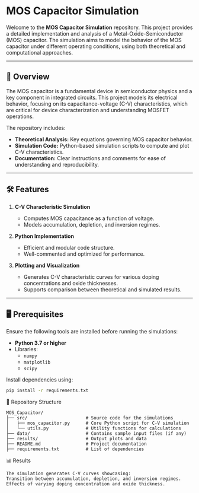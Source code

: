 # MOS Capacitor Simulation

Welcome to the **MOS Capacitor Simulation** repository. This project provides a detailed implementation and analysis of a Metal-Oxide-Semiconductor (MOS) capacitor. The simulation aims to model the behavior of the MOS capacitor under different operating conditions, using both theoretical and computational approaches.

---

## 📖 Overview

The MOS capacitor is a fundamental device in semiconductor physics and a key component in integrated circuits. This project models its electrical behavior, focusing on its capacitance-voltage (C-V) characteristics, which are critical for device characterization and understanding MOSFET operations.

The repository includes:
- **Theoretical Analysis:** Key equations governing MOS capacitor behavior.
- **Simulation Code:** Python-based simulation scripts to compute and plot C-V characteristics.
- **Documentation:** Clear instructions and comments for ease of understanding and reproducibility.

---

## 🛠 Features

1. **C-V Characteristic Simulation**  
   - Computes MOS capacitance as a function of voltage.
   - Models accumulation, depletion, and inversion regimes.  

2. **Python Implementation**  
   - Efficient and modular code structure.
   - Well-commented and optimized for performance.  

3. **Plotting and Visualization**  
   - Generates C-V characteristic curves for various doping concentrations and oxide thicknesses.  
   - Supports comparison between theoretical and simulated results.  

---

## 🖥️ Prerequisites

Ensure the following tools are installed before running the simulations:

- **Python 3.7 or higher**
- Libraries: 
  - `numpy`  
  - `matplotlib`  
  - `scipy`  

Install dependencies using:
```bash
pip install -r requirements.txt
```

📂 Repository Structure
```
MOS_Capacitor/
├── src/                      # Source code for the simulations
│   ├── mos_capacitor.py      # Core Python script for C-V simulation
│   └── utils.py              # Utility functions for calculations
├── data/                     # Contains sample input files (if any)
├── results/                  # Output plots and data
├── README.md                 # Project documentation
├── requirements.txt          # List of dependencies
```

📊 Results
```
The simulation generates C-V curves showcasing:
Transition between accumulation, depletion, and inversion regimes.
Effects of varying doping concentration and oxide thickness.

